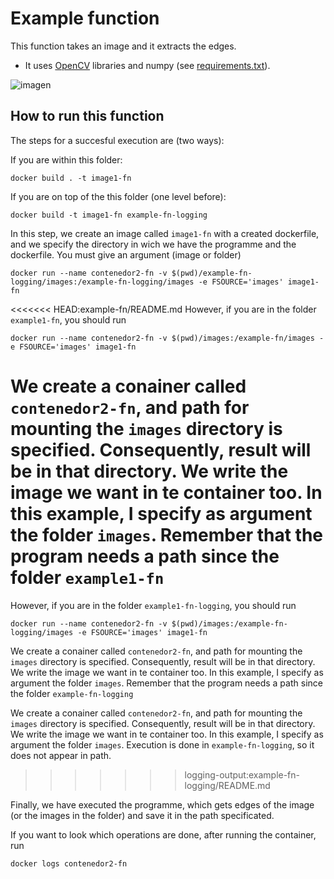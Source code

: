 
# Example function

This function takes an image and it extracts the edges.

- It uses [OpenCV](https://opencv.org/) libraries and numpy (see [requirements.txt](requirements.txt)).

![imagen](https://github.com/AlvaroRodriguezGallardo/src-brokering/assets/7033451/c5f6d00c-553c-4182-a5b9-667033078a7f)


## How to run this function

The steps for a succesful execution are (two ways):

If you are within this folder:

```
docker build . -t image1-fn
```

If you are on top of the this folder (one level before):

```
docker build -t image1-fn example-fn-logging
```

In this step, we create an image called `image1-fn` with a created dockerfile, and we specify the directory in wich we have the programme and the dockerfile. You must give an argument (image or folder)

```
docker run --name contenedor2-fn -v $(pwd)/example-fn-logging/images:/example-fn-logging/images -e FSOURCE='images' image1-fn
```

<<<<<<< HEAD:example-fn/README.md
However, if you are in the folder `example1-fn`, you should run 

```
docker run --name contenedor2-fn -v $(pwd)/images:/example-fn/images -e FSOURCE='images' image1-fn
```

We create a conainer called `contenedor2-fn`, and path for mounting the `images` directory is specified. Consequently, result will be in that directory. We write the image we want in te container too. In this example, I specify as argument the folder `images`. Remember that the program needs a path since the folder `example1-fn`
=======
However, if you are in the folder `example1-fn-logging`, you should run 

```
docker run --name contenedor2-fn -v $(pwd)/images:/example-fn-logging/images -e FSOURCE='images' image1-fn
```

We create a conainer called `contenedor2-fn`, and path for mounting the `images` directory is specified. Consequently, result will be in that directory. We write the image we want in te container too. In this example, I specify as argument the folder `images`. Remember that the program needs a path since the folder `example-fn-logging`

We create a conainer called `contenedor2-fn`, and path for mounting the `images` directory is specified. Consequently, result will be in that directory. We write the image we want in te container too. In this example, I specify as argument the folder `images`. Execution is done in `example-fn-logging`, so it does not appear in path.
>>>>>>> logging-output:example-fn-logging/README.md


Finally, we have executed the programme, which gets edges of the image (or the images in the folder) and save it in the path specificated.

If you want to look which operations are done, after running the container, run

```
docker logs contenedor2-fn
```

